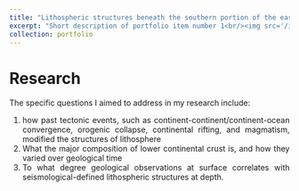```yaml
---
title: "Lithospheric structures beneath the southern portion of the eastern North America margin"
excerpt: "Short description of portfolio item number 1<br/><img src='/images/500x300.png'>"
collection: portfolio
---
```


Research
======
<div style="text-align: justify"> The specific questions I aimed to address in my research include:<br>

1. how past tectonic events, such as continent-continent/continent-ocean convergence, orogenic collapse, continental rifting, and magmatism, modified the structures of lithosphere <br>
2. What the major composition of lower continental crust is, and how they varied over geological time<br> 
3. To what degree geological observations at surface correlates with seismological-defined lithospheric structures at depth.</div> <br>
